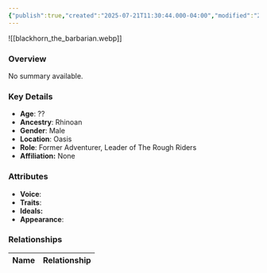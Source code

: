 ```yaml
---
{"publish":true,"created":"2025-07-21T11:30:44.000-04:00","modified":"2025-07-25T11:34:30.000-04:00","cssclasses":""}
---
```



![[blackhorn_the_barbarian.webp]]

### Overview
No summary available.

### Key Details
- **Age**: ??
- **Ancestry**: Rhinoan
- **Gender**: Male
- **Location**: Oasis
- **Role**: Former Adventurer, Leader of The Rough Riders
- **Affiliation:** None

### Attributes
- **Voice**: 
- **Traits**: 
- **Ideals:** 
- **Appearance**:

### Relationships

| Name  | Relationship |
| ----- | ------------ |
